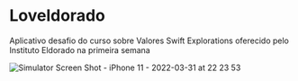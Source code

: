 # Loveldorado
Aplicativo desafio do curso sobre Valores Swift Explorations oferecido pelo Instituto Eldorado na primeira semana

![Simulator Screen Shot - iPhone 11 - 2022-03-31 at 22 23 53](https://user-images.githubusercontent.com/62676609/161177633-5a9b1c48-aab8-483e-abd2-a6813b0bb39d.png)
